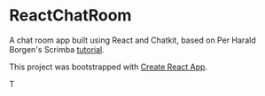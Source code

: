 # ReactChatRoom

A chat room app built using React and Chatkit, based on Per Harald Borgen's Scrimba [tutorial](https://scrimba.com/playlist/pbNpTv).

This project was bootstrapped with [Create React App](https://github.com/facebookincubator/create-react-app).

T
